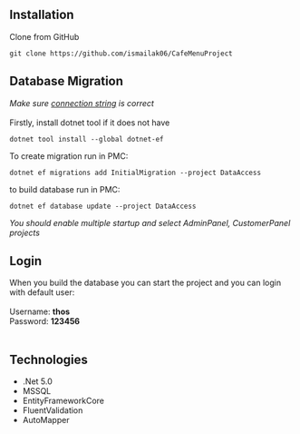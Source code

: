 ## Installation
Clone from GitHub
```git bash
git clone https://github.com/ismailak06/CafeMenuProject
```
## Database Migration
*Make sure [connection string](https://github.com/ismailak06/CafeMenuProject/blob/master/DataAccess/Concrete/EntityFramework/Contexts/CMPDbContext.cs#L34) is correct*
<br><br>
Firstly, install dotnet tool if it does not have
```git bash
dotnet tool install --global dotnet-ef
```
To create migration run in PMC:
```git bash
dotnet ef migrations add InitialMigration --project DataAccess
```
to build database run in PMC:
```git bash
dotnet ef database update --project DataAccess
```

*You should enable multiple startup and select AdminPanel, CustomerPanel projects*

## Login
When you build the database you can start the project and you can login with default user:
<br><br>
Username: <b>thos</b> <br>
Password: <b>123456</b>
<br> <br>



## Technologies
- .Net 5.0
- MSSQL
- EntityFrameworkCore
- FluentValidation
- AutoMapper

